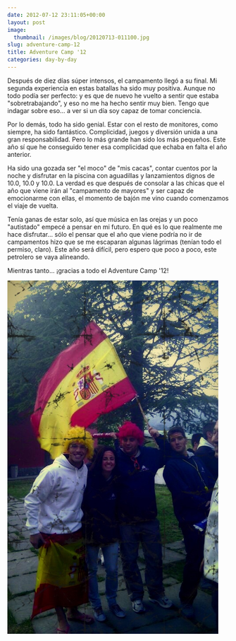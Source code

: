 ```yaml
---
date: 2012-07-12 23:11:05+00:00
layout: post
image:
  thumbnail: /images/blog/20120713-011100.jpg
slug: adventure-camp-12
title: Adventure Camp '12
categories: day-by-day
---
```


Después de diez días súper intensos, el campamento llegó a su final. Mi segunda experiencia en estas batallas ha sido muy positiva. Aunque no todo podía ser perfecto: y es que de nuevo he vuelto a sentir que estaba "sobretrabajando", y eso no me ha hecho sentir muy bien. Tengo que indagar sobre eso... a ver si un día soy capaz de tomar conciencia.

Por lo demás, todo ha sido genial. Estar con el resto de monitores, como siempre, ha sido fantástico. Complicidad, juegos y diversión unida a una gran responsabilidad. Pero lo más grande han sido los más pequeños. Este año sí que he conseguido tener esa complicidad que echaba en falta el año anterior.

Ha sido una gozada ser "el moco" de "mis cacas", contar cuentos por la noche y disfrutar en la piscina con aguadillas y lanzamientos dignos de 10.0, 10.0 y 10.0. La verdad es que después de consolar a las chicas que el año que viene irán al "campamento de mayores" y ser capaz de emocionarme con ellas, el momento de bajón me vino cuando comenzamos el viaje de vuelta.

Tenía ganas de estar solo, así que música en las orejas y un poco "autistado" empecé a pensar en mi futuro. En qué es lo que realmente me hace disfrutar... sólo el pensar que el año que viene podría no ir de campamentos hizo que se me escaparan algunas lágrimas (tenían todo el permiso, claro). Este año será difícil, pero espero que poco a poco, este petrolero se vaya alineando.

Mientras tanto... ¡gracias a todo el Adventure Camp '12!

[![20120713-011100.jpg](/images/blog/20120713-011100.jpg)](/images/blog/20120713-011100.jpg)
